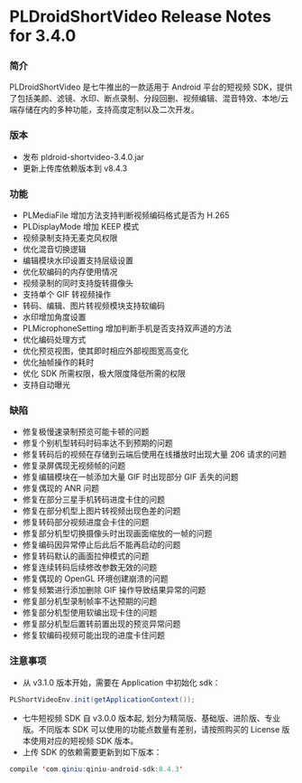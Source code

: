 # PLDroidShortVideo Release Notes for 3.4.0

### 简介

PLDroidShortVideo 是七牛推出的一款适用于 Android 平台的短视频 SDK，提供了包括美颜、滤镜、水印、断点录制、分段回删、视频编辑、混音特效、本地/云端存储在内的多种功能，支持高度定制以及二次开发。

### 版本

* 发布 pldroid-shortvideo-3.4.0.jar
* 更新上传库依赖版本到 v8.4.3

### 功能

* PLMediaFile 增加方法支持判断视频编码格式是否为 H.265
* PLDisplayMode 增加 KEEP 模式
* 视频录制支持无麦克风权限
* 优化混音切换逻辑
* 编辑模块水印设置支持层级设置
* 优化软编码的内存使用情况
* 视频录制的同时支持旋转摄像头
* 支持单个 GIF 转视频操作
* 转码、编辑、图片转视频模块支持软编码
* 水印增加角度设置
* PLMicrophoneSetting 增加判断手机是否支持双声道的方法
* 优化编码处理方式
* 优化预览视图，使其即时相应外部视图宽高变化
* 优化抽帧操作的耗时
* 优化 SDK 所需权限，极大限度降低所需的权限
* 支持自动曝光

### 缺陷

* 修复极慢速录制预览可能卡顿的问题
* 修复个别机型转码时码率达不到预期的问题
* 修复转码后的视频在存储到云端后使用在线播放时出现大量 206 请求的问题
* 修复录屏偶现无视频帧的问题
* 修复编辑模块在一帧添加大量 GIF 时出现部分 GIF 丢失的问题
* 修复偶现的 ANR 问题
* 修复在部分三星手机转码进度卡住的问题
* 修复在部分机型上图片转视频出现色差的问题
* 修复转码部分视频进度会卡住的问题
* 修复部分机型切换摄像头时出现画面缩放的一帧的问题
* 修复编码因异常停止后此后不能再启动的问题
* 修复转码默认的画面拉伸模式的问题
* 修复连续转码后续修改参数无效的问题
* 修复偶现的 OpenGL 环境创建崩溃的问题
* 修复频繁进行添加删除 GIF 操作导致结果异常的问题
* 修复部分机型录制帧率不达预期的问题
* 修复部分机型使用软编出现卡住的问题
* 修复部分机型后置转前置出现的预览异常问题
* 修复软编码视频可能出现的进度卡住问题

### 注意事项

* 从 v3.1.0 版本开始，需要在 Application 中初始化 sdk：

```java
PLShortVideoEnv.init(getApplicationContext());
```

* 七牛短视频 SDK 自 v3.0.0 版本起, 划分为精简版、基础版、进阶版、专业版。不同版本 SDK 可以使用的功能点数量有差别，请按照购买的 License 版本使用对应的短视频 SDK 版本。
* 上传 SDK 的依赖需要更新到如下版本：

```java
compile 'com.qiniu:qiniu-android-sdk:8.4.3'
```

